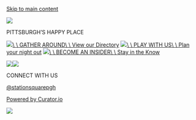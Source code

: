 [Skip to main content](https://www.stationsquare.com/#main-content)

![](https://cdn-files.eu.placewise.com/psc/ForestCity/StationSquare/images/hero.jpg?w=1920&usm=15&ratio=2.1&q=85&h=915&fp-y=0.48&fm=jpg&fit=crop&crop=focalpoint&blend64=aHR0cHM6Ly9wbGFjZXdpc2UuaW1naXgubmV0L0ZvcmVzdENpdHkvU3RhdGlvblNxdWFyZS9pbWFnZXMvcGFpbnRzdHJva2UucG5n&blend-mode=normal&blend-align=bottom&auto=format)

PITTSBURGH’S HAPPY PLACE

[![](https://cdn-files.eu.placewise.com/f/CK-FPRCbBhoTY21zX2NvbXBvbmVudF9pbWFnZSIbaWQtMTc0OTgwMjM5NTc0Ni00MDI3LWltYWdlOLWD20b3mdrxeoWlT1Gv14wmQmn6?transform=resize=width:728,height:440,fit:crop/compress)\\
\\
GATHER AROUND\\
\\
View our Directory](https://www.stationsquare.com/directory/)
[![](https://cdn-files.eu.placewise.com/f/CK-FPRCbBhoTY21zX2NvbXBvbmVudF9pbWFnZSIbaWQtMTc0OTgwMjQzMzgwMi02MjgwLWltYWdlONqD20b5bnruYj1YlpJ6PvZcEug6?transform=resize=width:728,height:440,fit:crop/compress)\\
\\
PLAY WITH US\\
\\
Plan your night out](https://www.stationsquare.com/events/)
[![](https://cdn-files.eu.placewise.com/f/CK-FPRCbBhoTY21zX2NvbXBvbmVudF9pbWFnZSIbaWQtMTc0OTgwMjQ3MTcwNC0zMTU4LWltYWdlOIOE20YyjN1DBByjJytdGxI3sj9c?transform=resize=width:728,height:440,fit:crop/compress)\\
\\
BECOME AN INSIDER\\
\\
Stay in the Know](https://www.stationsquare.com/register/)

![](https://cdn.placewise.com/assets/loose/video_edge_overlay.svg)![](https://cdn.placewise.com/assets/loose/video_edge_overlay.svg)

CONNECT WITH US

[@stationsquarepgh](https://www.instagram.com/stationsquarepgh/ "Follow us on Instagram")

[Powered by Curator.io](https://curator.io/)

[![](https://cdn-files.eu.placewise.com/psc/assets/loose/statsqya.png?w=1920&usm=15&q=85&h=500&fit=crop&auto=format)](https://www.stationsquare.com/directions/)
